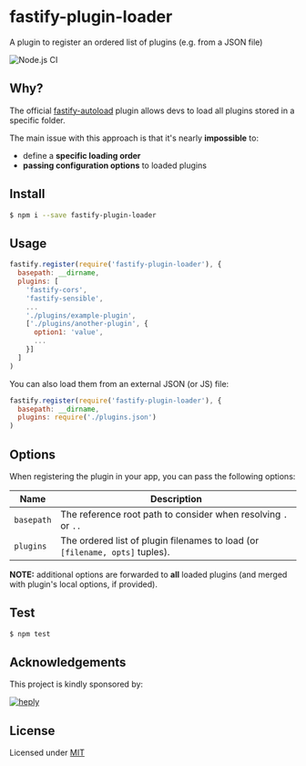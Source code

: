 # fastify-plugin-loader

A plugin to register an ordered list of plugins (e.g. from a JSON file)

![Node.js CI](https://github.com/heply/fastify-plugin-loader/workflows/Node.js%20CI/badge.svg)

## Why?

The official [fastify-autoload](https://github.com/fastify/fastify-autoload) plugin allows devs to load all plugins stored in a specific folder.

The main issue with this approach is that it's nearly **impossible** to:

- define a **specific loading order**
- **passing configuration options** to loaded plugins

## Install

```bash
$ npm i --save fastify-plugin-loader
```

## Usage

```js
fastify.register(require('fastify-plugin-loader'), {
  basepath: __dirname,
  plugins: [
    'fastify-cors',
    'fastify-sensible',
    ...
    './plugins/example-plugin',
    ['./plugins/another-plugin', {
      option1: 'value',
      ...
    }]
  ]
)
```

You can also load them from an external JSON (or JS) file:

```js
fastify.register(require('fastify-plugin-loader'), {
  basepath: __dirname,
  plugins: require('./plugins.json')
)
```

## Options

When registering the plugin in your app, you can pass the following options:

| Name                | Description                                                         |
|---------------------|---------------------------------------------------------------------|
| `basepath`          | The reference root path to consider when resolving `.` or `..`      |
| `plugins`           | The ordered list of plugin filenames to load (or `[filename, opts]` tuples).                       |

**NOTE:** additional options are forwarded to **all** loaded plugins (and merged with plugin's local options, if provided).

## Test

```bash
$ npm test
```

## Acknowledgements

This project is kindly sponsored by:

[![heply](https://raw.githack.com/heply/brand/master/heply-logo.svg)](https://www.heply.it)

## License

Licensed under [MIT](./LICENSE)
